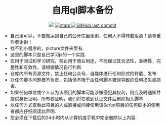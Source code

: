 <div align="center"> 
  <h1 align="center">自用ql脚本备份</h1>
  <img src="https://visitor-badge.glitch.me/badge?page_id=SkyNightovo/js" /></img>
    <a href="https://github.com/SkyNightovo/js/stargazers">
    <img src="https://img.shields.io/github/stars/SkyNightovo/js" alt="stars">
  </a>
  <a href="https://github.com/SkyNightovo/js/commits"><img alt="GitHub last commit" src="https://img.shields.io/github/last-commit/SkyNightovo/js?color=success&logo=github&style=flat-square"/></a>
</div>

* 自己用可以，不要搬运到自己的公开库里谢谢，任何人不得转载贩卖！请尊重作者谢谢！  
* 找不到小程序的，picture文件夹里有. 
* 这里的脚本只是自己学习js的一个实践. 
* 仅用于测试和学习研究，禁止用于商业用途，不能保证其合法性，准确性，完整性和有效性，请根据情况自行判断. 
* 仓库内所有资源文件，禁止任何公众号、自媒体进行任何形式的转载、发布. 
* 对任何脚本问题概不负责，包括但不限于由任何脚本错误导致的任何损失或损害. 
* 如果任何单位或个人认为该项目的脚本可能涉嫌侵犯其权利，则应及时通知并提供身份证明，所有权证明，我们将在收到认证文件后删除相关脚本. 
* 以任何方式查看此项目的人或直接或间接使用该Script项目的任何脚本的使用者都应仔细阅读此声明. 
* 您必须在下载后的24小时内从计算机或手机中完全删除以上内容. 
